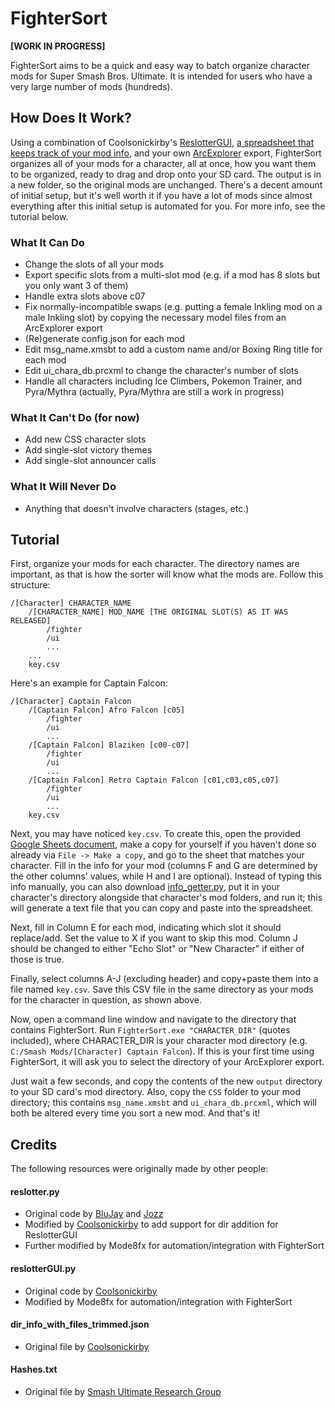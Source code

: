 # FighterSort

**[WORK IN PROGRESS]**

FighterSort aims to be a quick and easy way to batch organize character mods for Super Smash Bros. Ultimate. It is intended for users who have a very large number of mods (hundreds).

## How Does It Work?

Using a combination of Coolsonickirby's [ReslotterGUI](https://github.com/CSharpM7/reslotter), [a spreadsheet that keeps track of your mod info](https://docs.google.com/spreadsheets/d/1ZDH1FBa8Ntzfb1dgiOYzQInLyNEoUdqKPVbxIft-swU), and your own [ArcExplorer](https://github.com/ScanMountGoat/ArcExplorer) export, FighterSort organizes all of your mods for a character, all at once, how you want them to be organized, ready to drag and drop onto your SD card. The output is in a new folder, so the original mods are unchanged. There's a decent amount of initial setup, but it's well worth it if you have a lot of mods since almost everything after this initial setup is automated for you. For more info, see the tutorial below.

### What It Can Do

- Change the slots of all your mods
- Export specific slots from a multi-slot mod (e.g. if a mod has 8 slots but you only want 3 of them)
- Handle extra slots above c07
- Fix normally-incompatible swaps (e.g. putting a female Inkling mod on a male Inkling slot) by copying the necessary model files from an ArcExplorer export
- (Re)generate config.json for each mod
- Edit msg_name.xmsbt to add a custom name and/or Boxing Ring title for each mod
- Edit ui_chara_db.prcxml to change the character's number of slots
- Handle all characters including Ice Climbers, Pokemon Trainer, and Pyra/Mythra (actually, Pyra/Mythra are still a work in progress)

### What It Can't Do (for now)

- Add new CSS character slots
- Add single-slot victory themes
- Add single-slot announcer calls

### What It Will Never Do
- Anything that doesn't involve characters (stages, etc.)

## Tutorial

First, organize your mods for each character. The directory names are important, as that is how the sorter will know what the mods are. Follow this structure:
```
/[Character] CHARACTER_NAME
    /[CHARACTER_NAME] MOD_NAME [THE ORIGINAL SLOT(S) AS IT WAS RELEASED]
        /fighter
        /ui
        ...
    ...
    key.csv
```
Here's an example for Captain Falcon:
```
/[Character] Captain Falcon
    /[Captain Falcon] Afro Falcon [c05]
        /fighter
        /ui
        ...
    /[Captain Falcon] Blaziken [c00-c07]
        /fighter
        /ui
        ...
    /[Captain Falcon] Retro Captain Falcon [c01,c03,c05,c07]
        /fighter
        /ui
        ...
    key.csv
```

Next, you may have noticed `key.csv`. To create this, open the provided [Google Sheets document](https://docs.google.com/spreadsheets/d/1ZDH1FBa8Ntzfb1dgiOYzQInLyNEoUdqKPVbxIft-swU), make a copy for yourself if you haven't done so already via `File -> Make a copy`, and go to the sheet that matches your character. Fill in the info for your mod (columns F and G are determined by the other columns' values, while H and I are optional). Instead of typing this info manually, you can also download [info_getter.py](https://github.com/Mode8fx/FighterSort/blob/main/oneslotnamer.py), put it in your character's directory alongside that character's mod folders, and run it; this will generate a text file that you can copy and paste into the spreadsheet.

Next, fill in Column E for each mod, indicating which slot it should replace/add. Set the value to X if you want to skip this mod. Column J should be changed to either "Echo Slot" or "New Character" if either of those is true.

Finally, select columns A-J (excluding header) and copy+paste them into a file named `key.csv`. Save this CSV file in the same directory as your mods for the character in question, as shown above.

Now, open a command line window and navigate to the directory that contains FighterSort. Run `FighterSort.exe "CHARACTER_DIR"` (quotes included), where CHARACTER_DIR is your character mod directory (e.g. `C:/Smash Mods/[Character] Captain Falcon`). If this is your first time using FighterSort, it will ask you to select the directory of your ArcExplorer export.

Just wait a few seconds, and copy the contents of the new `output` directory to your SD card's mod directory. Also, copy the `CSS` folder to your mod directory; this contains `msg_name.xmsbt` and `ui_chara_db.prcxml`, which will both be altered every time you sort a new mod. And that's it!

## Credits
The following resources were originally made by other people:

#### reslotter.py
- Original code by [BluJay](https://github.com/blu-dev) and [Jozz](https://github.com/jozz024/ssbu-skin-reslotter)
- Modified by [Coolsonickirby](https://github.com/CSharpM7/reslotter) to add support for dir addition for ReslotterGUI
- Further modified by Mode8fx for automation/integration with FighterSort

#### reslotterGUI.py
- Original code by [Coolsonickirby](https://github.com/CSharpM7/reslotter)
- Modified by Mode8fx for automation/integration with FighterSort

#### dir_info_with_files_trimmed.json
- Original file by [Coolsonickirby](https://github.com/CSharpM7/reslotter)

#### Hashes.txt
- Original file by [Smash Ultimate Research Group](https://github.com/ultimate-research/archive-hashes)
